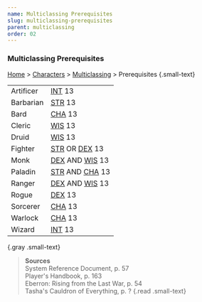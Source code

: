 ```yaml
---
name: Multiclassing Prerequisites
slug: multiclassing-prerequisites
parent: multiclassing
order: 02
---
```

### Multiclassing Prerequisites

[Home](dm-operations-center) > [Characters](characters) > [Multiclassing](multiclassing) > Prerequisites {.small-text}

| | |
|-|-|
| Artificer | [INT](intelligence) 13 |
| Barbarian | [STR](strength) 13 |
| Bard      | [CHA](charisma) 13 |
| Cleric    | [WIS](wisdom) 13   |
| Druid     | [WIS](wisdom) 13   |
| Fighter   | [STR](strength) OR [DEX](dexterity) 13 |
| Monk      | [DEX](dexterity) AND [WIS](wisdom) 13  |
| Paladin   | [STR](strength) AND [CHA](charisma) 13 |
| Ranger    | [DEX](dexterity) AND [WIS](wisdom) 13  |
| Rogue     | [DEX](dexterity) 13 |
| Sorcerer  | [CHA](charisma) 13 |
| Warlock   | [CHA](charisma) 13 |
| Wizard    | [INT](intelligence) 13 | 
{.gray .small-text}

> **Sources** <br/>
> System Reference Document, p. 57<br/>
> Player's Handbook, p. 163<br/>
> Eberron: Rising from the Last War, p. 54<br/>
> Tasha's Cauldron of Everything, p. ?
{.read .small-text}

